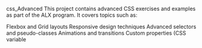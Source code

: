 css_Advanced
This project contains advanced CSS exercises and examples as part of the ALX program. It covers topics such as:

Flexbox and Grid layouts
Responsive design techniques
Advanced selectors and pseudo-classes
Animations and transitions
Custom properties (CSS variable
